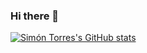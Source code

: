 ### Hi there 👋

[![Simón Torres's GitHub stats](https://github-readme-stats-simontorres1.vercel.app/api?username=simontorres&show_icons=true&theme=ocean_dark)](https://github.com/anuraghazra/github-readme-stats)

<!--
**simontorres/simontorres** is a ✨ _special_ ✨ repository because its `README.md` (this file) appears on your GitHub profile.

Here are some ideas to get you started:

- 🔭 I’m currently working on ...
- 🌱 I’m currently learning ...
- 👯 I’m looking to collaborate on ...
- 🤔 I’m looking for help with ...
- 💬 Ask me about ...
- 📫 How to reach me: ...
- 😄 Pronouns: ...
- ⚡ Fun fact: ...
-->
